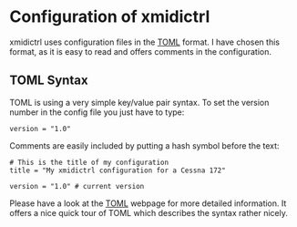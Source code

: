 # Configuration of xmidictrl

xmidictrl uses configuration files in the [TOML](https://toml.io/en/) format. I have chosen this format, as it is easy 
to read and offers comments in the configuration.

## TOML Syntax
TOML is using a very simple key/value pair syntax. To set the version number in the config file you just have to type:

```
version = "1.0"
```

Comments are easily included by putting a hash symbol before the text:

```
# This is the title of my configuration
title = "My xmidictrl configuration for a Cessna 172"

version = "1.0" # current version
```

Please have a look at the [TOML](https://toml.io/en/) webpage for more detailed information. It offers a nice quick tour of TOML which describes 
the syntax rather nicely. 
